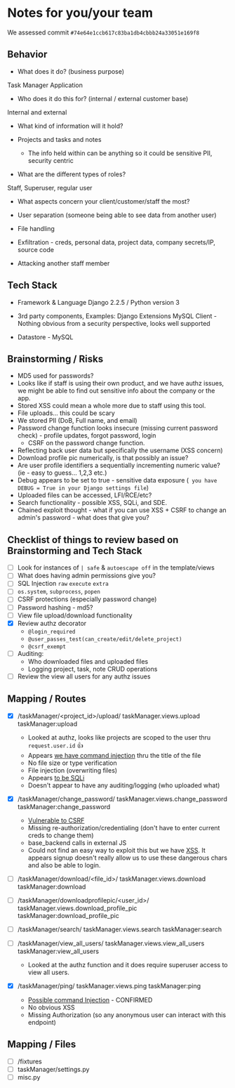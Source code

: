 # Notes for you/your team

We assessed commit `#74e64e1ccb617c83ba1db4cbbb24a33051e169f8`

## Behavior

* What does it do? (business purpose)

Task Manager Application

* Who does it do this for?
 (internal / external customer base)

 Internal and external

* What kind of information will it hold?

* Projects and tasks and notes
  * The info held within can be anything so it could be sensitive PII, security centric

* What are the different types of roles?

Staff, Superuser, regular user

* What aspects concern your client/customer/staff the most?

* User separation (someone being able to see data from another user)
* File handling
* Exfiltration - creds, personal data, project data, company secrets/IP, source code
* Attacking another staff member


## Tech Stack

* Framework & Language Django 2.2.5 / Python version 3

* 3rd party components, Examples:
Django Extensions
MySQL Client - Nothing obvious from a security perspective, looks well supported

* Datastore - MySQL


## Brainstorming / Risks

* MD5 used for passwords?
* Looks like if staff is using their own product, and we have authz issues, we might be able to find out sensitive info about the company or the app.
* Stored XSS could mean a whole more due to staff using this tool.
* File uploads... this could be scary
* We stored PII (DoB, Full name, and email)
* Password change function looks insecure (missing current password check) - profile updates, forgot password, login
  * CSRF on the password change function.
* Reflecting back user data but specifically the username (XSS concern)
* Download profile pic numerically, is that possibly an issue?
* Are user profile identifiers a sequentially incrementing numeric value? (ie - easy to guess... 1,2,3 etc.)
* Debug appears to be set to true - sensitive data exposure (` you have DEBUG = True in your Django settings file`)
* Uploaded files can be accessed, LFI/RCE/etc?
* Search functionality - possible XSS, SQLi, and SDE.
* Chained exploit thought - what if you can use XSS + CSRF to change an admin's password - what does that give you?


## Checklist of things to review based on Brainstorming and Tech Stack

- [ ] Look for instances of `| safe` & `autoescape off` in the template/views
- [ ] What does having admin permissions give you?
- [ ] SQL Injection `raw` `execute` `extra`
- [ ] `os.system`, `subprocess`, `popen`
- [ ] CSRF protections (especially password change)
- [ ] Password hashing - md5?
- [ ] View file upload/download functionality
- [x] Review authz decorator
  * `@login_required`
  * `@user_passes_test(can_create/edit/delete_project)`
  * `@csrf_exempt`
- [ ] Auditing:
  * Who downloaded files and uploaded files
  * Logging project, task, note CRUD operations
- [ ] Review the view all users for any authz issues

## Mapping / Routes




- [x] /taskManager/<project_id>/upload/	taskManager.views.upload	taskManager:upload
  * Looked at authz, looks like projects are scoped to the user thru `request.user.id` :thumbsup:
  * Appears [we have command injection](https://github.com/sethlaw/vtm/blob/74e64e1ccb617c83ba1db4cbbb24a33051e169f8/taskManager/misc.py#L22-L29) thru the title of the file
  * No file size or type verification
  * File injection (overwriting files)
  * Appears [to be SQLi](https://github.com/sethlaw/vtm/blob/74e64e1ccb617c83ba1db4cbbb24a33051e169f8/taskManager/views.py#L171-L174)
  * Doesn't appear to have any auditing/logging (who uploaded what)

- [x] /taskManager/change_password/	taskManager.views.change_password	taskManager:change_password
  * [Vulnerable to CSRF](https://github.com/sethlaw/vtm/blob/74e64e1ccb617c83ba1db4cbbb24a33051e169f8/taskManager/views.py#L779)
  * Missing re-authorization/credentialing (don't have to enter current creds to change them)
  * base_backend calls in external JS
  * Could not find an easy way to exploit this but we have [XSS](https://github.com/sethlaw/vtm/blob/74e64e1ccb617c83ba1db4cbbb24a33051e169f8/taskManager/templates/taskManager/base_backend.html#L56-L57s). It appears signup doesn't really allow us to use these dangerous chars and also be able to login.


- [ ] /taskManager/download/<file_id>/	taskManager.views.download	taskManager:download
- [ ] /taskManager/downloadprofilepic/<user_id>/	taskManager.views.download_profile_pic	taskManager:download_profile_pic
- [ ] /taskManager/search/	taskManager.views.search	taskManager:search

- [ ] /taskManager/view_all_users/	taskManager.views.view_all_users	taskManager:view_all_users
  * Looked at the authz function and it does require superuser access to view all users.

- [x] /taskManager/ping/	taskManager.views.ping	taskManager:ping
  * [Possible command Injection](https://github.com/sethlaw/vtm/blob/74e64e1ccb617c83ba1db4cbbb24a33051e169f8/taskManager/views.py#L813-L814) - CONFIRMED
  * No obvious XSS
  * Missing Authorization (so any anonymous user can interact with this endpoint)

## Mapping / Files

- [ ] /fixtures
- [ ] taskManager/settings.py
- [ ] misc.py
